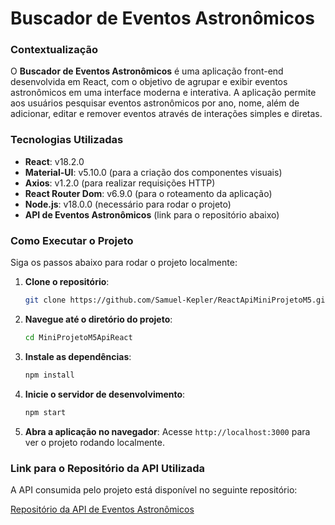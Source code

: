 # Buscador de Eventos Astronômicos

### Contextualização

O **Buscador de Eventos Astronômicos** é uma aplicação front-end desenvolvida em React, com o objetivo de agrupar e exibir eventos astronômicos em uma interface moderna e interativa. A aplicação permite aos usuários pesquisar eventos astronômicos por ano, nome, além de adicionar, editar e remover eventos através de interações simples e diretas.

### Tecnologias Utilizadas

- **React**: v18.2.0
- **Material-UI**: v5.10.0 (para a criação dos componentes visuais)
- **Axios**: v1.2.0 (para realizar requisições HTTP)
- **React Router Dom**: v6.9.0 (para o roteamento da aplicação)
- **Node.js**: v18.0.0 (necessário para rodar o projeto)
- **API de Eventos Astronômicos** (link para o repositório abaixo)

### Como Executar o Projeto

Siga os passos abaixo para rodar o projeto localmente:

1. **Clone o repositório**:
   ```bash
   git clone https://github.com/Samuel-Kepler/ReactApiMiniProjetoM5.git
   ```

2. **Navegue até o diretório do projeto**:
   ```bash
   cd MiniProjetoM5ApiReact
   ```

3. **Instale as dependências**:
   ```bash
   npm install
   ```

4. **Inicie o servidor de desenvolvimento**:
   ```bash
   npm start
   ```

5. **Abra a aplicação no navegador**:
   Acesse `http://localhost:3000` para ver o projeto rodando localmente.

### Link para o Repositório da API Utilizada

A API consumida pelo projeto está disponível no seguinte repositório:

[Repositório da API de Eventos Astronômicos](https://github.com/Samuel-Kepler/MiniProjetoM4AstonomicalEvents.git)

